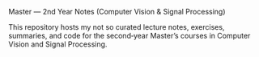 Master — 2nd Year Notes (Computer Vision & Signal Processing)

This repository hosts my not so curated lecture notes, exercises, summaries, and code for the second‑year Master’s courses in Computer Vision and Signal Processing.
